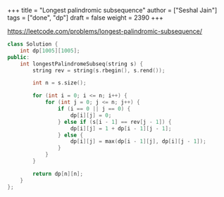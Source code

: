+++
title = "Longest palindromic subsequence"
author = ["Seshal Jain"]
tags = ["done", "dp"]
draft = false
weight = 2390
+++

<https://leetcode.com/problems/longest-palindromic-subsequence/>

```cpp
class Solution {
    int dp[1005][1005];
public:
    int longestPalindromeSubseq(string s) {
        string rev = string(s.rbegin(), s.rend());

        int n = s.size();

        for (int i = 0; i <= n; i++) {
            for (int j = 0; j <= n; j++) {
                if (i == 0 || j == 0) {
                    dp[i][j] = 0;
                } else if (s[i - 1] == rev[j - 1]) {
                    dp[i][j] = 1 + dp[i - 1][j - 1];
                } else {
                    dp[i][j] = max(dp[i - 1][j], dp[i][j - 1]);
                }
            }
        }

        return dp[n][n];
    }
};
```
